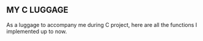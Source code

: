 ## MY C LUGGAGE
As a luggage to accompany me during C project, here are all the functions I implemented up to now. 